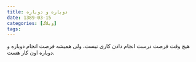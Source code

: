 ```yaml
---
title: دوباره و دوباره
date: 1389-03-15
categories: [وبلاگ]
tags:
---
```


هیچ وقت فرصت درست انجام دادن کاری نیست، ولی همیشه فرصت انجام دوباره و دوباره اون کار هست.
